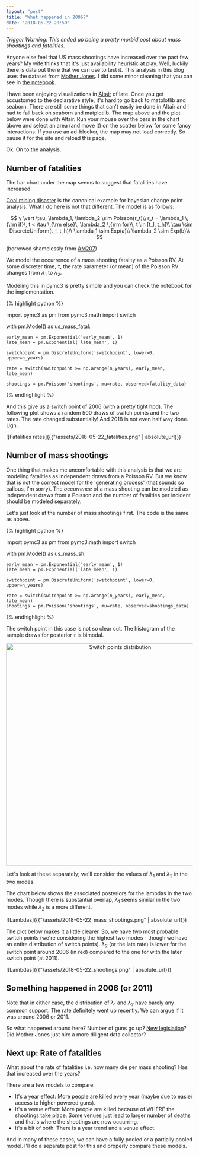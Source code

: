 ```yaml
---
layout: "post"
title: "What happened in 2006?"
date: "2018-05-22 20:59"
---
```


<div id="vis"></div>

<script type="text/javascript">
  var spec = "{{"/assets/US_mass_shooting_map.json" | absolute_url}}";
  var opt = {"actions":false}
  vegaEmbed('#vis', spec, opt).then(function(result) {
    // access view as result.view
  }).catch(console.error);
</script>

*Trigger Warning: This ended up being a pretty morbid post about mass shootings and fatalities.*

Anyone else feel that US mass shootings have increased over the past few years? My wife thinks that it's just availability heuristic at play. Well, luckily there is data out there that we can use to test it. This analysis in this blog uses the dataset from [Mother Jones](https://www.motherjones.com/politics/2012/12/mass-shootings-mother-jones-full-data/). I did some minor cleaning that you can see in [the notebook](https://github.com/sidravi1/Blog/blob/master/nbs/US_Shootings_Altair.ipynb).

I have been enjoying visualizations in [Altair](https://altair-viz.github.io/) of late. Once you get accustomed to the declarative style, it's hard to go back to matplotlib and seaborn. There are still some things that can't easily be done in Altair and I had to fall back on seaborn and matplotlib. The map above and the plot below were done with Altair. Run your mouse over the bars in the chart above and select an area (and move it) on the scatter below for some fancy interactions. If you use an ad-blocker, the map may not load correctly. So pause it for the site and reload this page. 

<div id="vis2" align="center"></div>

<script type="text/javascript">
  var spec = "{{"/assets/US_mass_shooting_byyear.json" | absolute_url}}";
  var opt = {"actions":false}
  vegaEmbed('#vis2', spec, opt).then(function(result) {
    // access view as result.view
  }).catch(console.error);
</script>

Ok. On to the analysis.

## Number of fatalities

The bar chart under the map seems to suggest that fatalities have increased.

[Coal mining disaster](http://docs.pymc.io/notebooks/getting_started#Case-study-2:-Coal-mining-disasters) is the canonical example for bayesian change point analysis. What I do here is not that different. The model is as follows:

$$
y \vert \tau, \lambda_1, \lambda_2 \sim Poisson(r_t)\\
r_t = \lambda_1 \,{\rm if}\, t < \tau \,{\rm else}\, \lambda_2 \,{\rm for}\, t \in [t_l, t_h]\\
\tau \sim DiscreteUniform(t_l, t_h)\\
\lambda_1 \sim Exp(a)\\
\lambda_2 \sim Exp(b)\\
$$

(borrowed shamelessly from [AM207](https://am207.github.io/2017/wiki/switchpoint.html))

We model the occurrence of a mass shooting fatality as a Poisson RV. At some discreter time, $\tau$, the rate parameter (or mean) of the Poisson RV changes from $\lambda_1$ to $\lambda_2$.

Modeling this in pymc3 is pretty simple and you can check the notebook for the implementation.

{% highlight python %}

import pymc3 as pm
from pymc3.math import switch

with pm.Model() as us_mass_fatal:

    early_mean = pm.Exponential('early_mean', 1)
    late_mean = pm.Exponential('late_mean', 1)

    switchpoint = pm.DiscreteUniform('switchpoint', lower=0, upper=n_years)

    rate = switch(switchpoint >= np.arange(n_years), early_mean, late_mean)

    shootings = pm.Poisson('shootings', mu=rate, observed=fatality_data)

{% endhighlight %}

And this give us a switch point of 2006 (with a pretty tight hpd). The following plot shows a random 500 draws of switch points and the two rates. The rate changed substantially! And 2018 is not even half way done. Ugh.

![Fatalities rates]({{"/assets/2018-05-22_fatalities.png" | absolute_url}})

## Number of mass shootings

One thing that makes me uncomfortable with this analysis is that we are modeling fatalities as independent draws from a Poisson RV. But we know that is not the correct model for the 'generating process' (that sounds so callous, I'm sorry). The *occurrence* of a mass shooting can be modeled as independent draws from a Poisson and the number of fatalities per incident should be modeled separately.

Let's just look at the number of mass shootings first. The code is the same as above.

{% highlight python %}

import pymc3 as pm
from pymc3.math import switch

with pm.Model() as us_mass_sh:

    early_mean = pm.Exponential('early_mean', 1)
    late_mean = pm.Exponential('late_mean', 1)

    switchpoint = pm.DiscreteUniform('switchpoint', lower=0, upper=n_years)

    rate = switch(switchpoint >= np.arange(n_years), early_mean, late_mean)
    shootings = pm.Poisson('shootings', mu=rate, observed=shootings_data)

{% endhighlight %}

The switch point in this case is not so clear cut. The histogram of the sample draws for posterior $\tau$ is bimodal.

<div align="center">
<img src="{{"/assets/2018-05-22_shootings_switchpoint.png" | absolute_url}}" alt="Switch points distribution" style="width: 600px;"/>
</div>

Let's look at these separately; we'll consider the values of $\lambda_1$ and $\lambda_2$ in the two modes.

The chart below shows the associated posteriors for the lambdas in the two modes. Though there is substantial overlap, $\lambda_1$ seems similar in the two modes while $\lambda_2$ is a more different.

![Lambdas]({{"/assets/2018-05-22_mass_shootings.png" | absolute_url}})

The plot below makes it a little clearer. So, we have two most probable switch points (we're considering the highest two modes - though we have an entire distribution of switch points). $\lambda_2$ (or the late rate) is lower for the switch point around 2006 (in red) compared to the one for with the later switch point (at 2011).

![Lambdas]({{"/assets/2018-05-22_shootings.png" | absolute_url}})

## Something happened in 2006 (or 2011)

Note that in either case, the distribution of $\lambda_1$ and $\lambda_2$ have barely any common support. The rate definitely went up recently. We can argue if it was around 2006 or 2011.

So what happened around here? Number of guns go up? [New legislation](http://time.com/5169210/us-gun-control-laws-history-timeline/)? Did Mother Jones just hire a more diligent data collector?

## Next up: Rate of fatalities

<div id="vis3"></div>

<script type="text/javascript">
  var spec = "{{"/assets/US_mass_shooting_venue.json" | absolute_url}}";
  var opt = {"actions":false}
  vegaEmbed('#vis3', spec, opt).then(function(result) {
    // access view as result.view
  }).catch(console.error);
</script>

What about the rate of fatalities i.e. how many die per mass shooting? Has that increased over the years?

There are a few models to compare:
- It's a year effect: More people are killed every year (maybe due to easier access to higher powered guns).
- It's a venue effect: More people are killed because of WHERE the shootings take place. Some venues just lead to larger number of deaths and that's where the shootings are now occurring.
- It's a bit of both: There is a year trend and a venue effect.

And in many of these cases, we can have a fully pooled or a partially pooled model. I'll do a separate post for this and properly compare these models.
